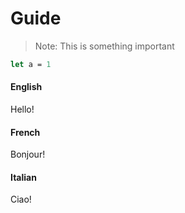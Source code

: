 # Guide

> Note: This is something important

```fsharp
let a = 1
```

<!-- tabs:start -->

#### **English**

Hello!

#### **French**

Bonjour!

#### **Italian**

Ciao!

<!-- tabs:end -->

